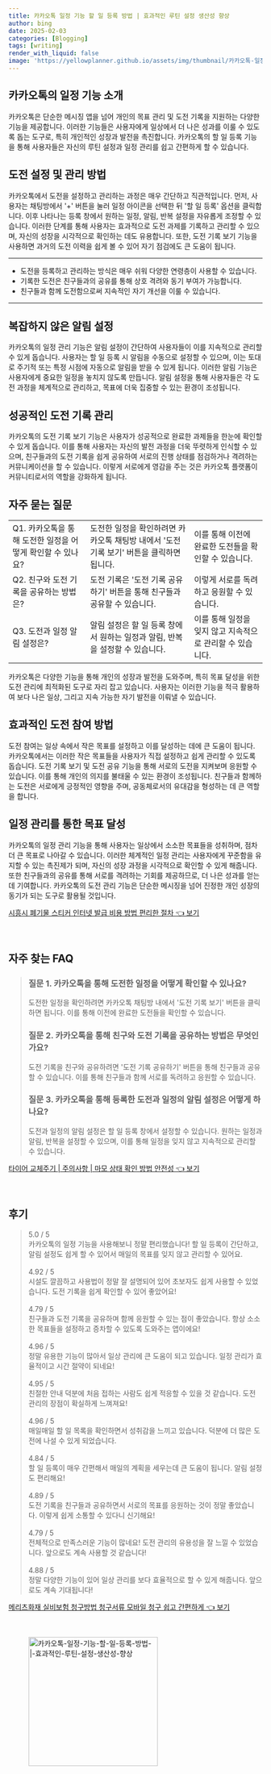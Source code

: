 ```yaml
---
title: 카카오톡 일정 기능 할 일 등록 방법 | 효과적인 루틴 설정 생산성 향상
author: bing
date: 2025-02-03
categories: [Blogging]
tags: [writing]
render_with_liquid: false
image: 'https://yellowplanner.github.io/assets/img/thumbnail/카카오톡-일정-기능-할-일-등록-방법-|-효과적인-루틴-설정-생산성-향상.webp'
---
```



<h2 id='카카오톡의 일정 기능 소개'>카카오톡의 일정 기능 소개</h2>

<p>카카오톡은 단순한 메시징 앱을 넘어 개인의 목표 관리 및 도전 기록을 지원하는 다양한 기능을 제공합니다. 이러한 기능들은 사용자에게 일상에서 더 나은 성과를 이룰 수 있도록 돕는 도구로, 특히 개인적인 성장과 발전을 촉진합니다. 카카오톡의 할 일 등록 기능을 통해 사용자들은 자신의 루틴 설정과 일정 관리를 쉽고 간편하게 할 수 있습니다.</p>

<h2 id='도전 설정 및 관리 방법'>도전 설정 및 관리 방법</h2>

<p>카카오톡에서 도전을 설정하고 관리하는 과정은 매우 간단하고 직관적입니다. 먼저, 사용자는 채팅방에서 '+' 버튼을 눌러 일정 아이콘을 선택한 뒤 '할 일 등록' 옵션을 클릭합니다. 이후 나타나는 등록 창에서 원하는 일정, 알림, 반복 설정을 자유롭게 조정할 수 있습니다. 이러한 단계를 통해 사용자는 효과적으로 도전 과제를 기록하고 관리할 수 있으며, 자신의 성장을 시각적으로 확인하는 데도 유용합니다. 또한, 도전 기록 보기 기능을 사용하면 과거의 도전 이력을 쉽게 볼 수 있어 자기 점검에도 큰 도움이 됩니다.</p>

<hr />

<ul>
    <li>도전을 등록하고 관리하는 방식은 매우 쉬워 다양한 연령층이 사용할 수 있습니다.</li>
    <li>기록한 도전은 친구들과의 공유를 통해 상호 격려와 동기 부여가 가능합니다.</li>
    <li>친구들과 함께 도전함으로써 지속적인 자기 개선을 이룰 수 있습니다.</li>
</ul>

<hr />

<h2 id='복잡하지 않은 알림 설정'>복잡하지 않은 알림 설정</h2>

<p>카카오톡의 일정 관리 기능은 알림 설정이 간단하여 사용자들이 이를 지속적으로 관리할 수 있게 돕습니다. 사용자는 할 일 등록 시 알림을 수동으로 설정할 수 있으며, 이는 토대로 주기적 또는 특정 시점에 자동으로 알림을 받을 수 있게 됩니다. 이러한 알림 기능은 사용자에게 중요한 일정을 놓치지 않도록 만듭니다. 알림 설정을 통해 사용자들은 각 도전 과정을 체계적으로 관리하고, 목표에 더욱 집중할 수 있는 환경이 조성됩니다.</p>

<h2 id='성공적인 도전 기록 관리'>성공적인 도전 기록 관리</h2>

<p>카카오톡의 도전 기록 보기 기능은 사용자가 성공적으로 완료한 과제들을 한눈에 확인할 수 있게 돕습니다. 이를 통해 사용자는 자신의 발전 과정을 더욱 뚜렷하게 인식할 수 있으며, 친구들과의 도전 기록을 쉽게 공유하여 서로의 진행 상태를 점검하거나 격려하는 커뮤니케이션을 할 수 있습니다. 이렇게 서로에게 영감을 주는 것은 카카오톡 플랫폼이 커뮤니티로서의 역할을 강화하게 됩니다.</p>

<h2 id='자주 묻는 질문'>자주 묻는 질문</h2>

<table>
    <tr>
        <td>Q1. 카카오톡을 통해 도전한 일정을 어떻게 확인할 수 있나요?</td>
        <td>도전한 일정을 확인하려면 카카오톡 채팅방 내에서 '도전 기록 보기' 버튼을 클릭하면 됩니다.</td>
        <td>이를 통해 이전에 완료한 도전들을 확인할 수 있습니다.</td>
    </tr>
    <tr>
        <td>Q2. 친구와 도전 기록을 공유하는 방법은?</td>
        <td>도전 기록은 '도전 기록 공유하기' 버튼을 통해 친구들과 공유할 수 있습니다.</td>
        <td>이렇게 서로를 독려하고 응원할 수 있습니다.</td>
    </tr>
    <tr>
        <td>Q3. 도전과 일정 알림 설정은?</td>
        <td>알림 설정은 할 일 등록 창에서 원하는 일정과 알림, 반복을 설정할 수 있습니다.</td>
        <td>이를 통해 일정을 잊지 않고 지속적으로 관리할 수 있습니다.</td>
    </tr>
</table>

<p>카카오톡은 다양한 기능을 통해 개인의 성장과 발전을 도와주며, 특히 목표 달성을 위한 도전 관리에 최적화된 도구로 자리 잡고 있습니다. 사용자는 이러한 기능을 적극 활용하여 보다 나은 일상, 그리고 지속 가능한 자기 발전을 이뤄낼 수 있습니다.</p>

<h2 id='효과적인 도전 참여 방법'>효과적인 도전 참여 방법</h2>

<p>도전 참여는 일상 속에서 작은 목표를 설정하고 이를 달성하는 데에 큰 도움이 됩니다. 카카오톡에서는 이러한 작은 목표들을 사용자가 직접 설정하고 쉽게 관리할 수 있도록 돕습니다. 도전 기록 보기 및 도전 공유 기능을 통해 서로의 도전을 지켜보며 응원할 수 있습니다. 이를 통해 개인의 의지를 불태울 수 있는 환경이 조성됩니다. 친구들과 함께하는 도전은 서로에게 긍정적인 영향을 주며, 공동체로서의 유대감을 형성하는 데 큰 역할을 합니다.</p>

<h2 id='일정 관리를 통한 목표 달성'>일정 관리를 통한 목표 달성</h2>

<p>카카오톡의 일정 관리 기능을 통해 사용자는 일상에서 소소한 목표들을 성취하며, 점차 더 큰 목표로 나아갈 수 있습니다. 이러한 체계적인 일정 관리는 사용자에게 꾸준함을 유지할 수 있는 촉진제가 되며, 자신의 성장 과정을 시각적으로 확인할 수 있게 해줍니다. 또한 친구들과의 공유를 통해 서로를 격려하는 기회를 제공하므로, 더 나은 성과를 얻는 데 기여합니다. 카카오톡의 도전 관리 기능은 단순한 메시징을 넘어 진정한 개인 성장의 동기가 되는 도구로 활용될 것입니다.</p>


<p><a class="click-button" title="시흥시 폐기물 스티커 인터넷 발급 비용 방법 편리한 절차" href="https://yellowplanner.github.io/posts/%EC%8B%9C%ED%9D%A5%EC%8B%9C-%ED%8F%90%EA%B8%B0%EB%AC%BC-%EC%8A%A4%ED%8B%B0%EC%BB%A4-%EC%9D%B8%ED%84%B0%EB%84%B7-%EB%B0%9C%EA%B8%89-%EB%B9%84%EC%9A%A9-%EB%B0%A9%EB%B2%95-%ED%8E%B8%EB%A6%AC%ED%95%9C-%EC%A0%88%EC%B0%A8/" rel="dofollow">시흥시 폐기물 스티커 인터넷 발급 비용 방법 편리한 절차 👈 보기</a></p><br>
<h2 id='자주_찾는_FAQ'>자주 찾는 FAQ</h2>
<div itemscope="" itemtype="https://schema.org/FAQPage"> 
<blockquote> 
<div itemscope="" itemprop="mainEntity" itemtype="https://schema.org/Question"> 
<h3 itemprop="name">질문 1. 카카오톡을 통해 도전한 일정을 어떻게 확인할 수 있나요?</h3> 
<div itemscope="" itemprop="acceptedAnswer" itemtype="https://schema.org/Answer"> 
<span itemprop="text"> 
<p>도전한 일정을 확인하려면 카카오톡 채팅방 내에서 '도전 기록 보기' 버튼을 클릭하면 됩니다. 이를 통해 이전에 완료한 도전들을 확인할 수 있습니다.</p> 
</span> 
</div> 
</div> 

<div itemscope="" itemprop="mainEntity" itemtype="https://schema.org/Question"> 
<h3 itemprop="name">질문 2. 카카오톡을 통해 친구와 도전 기록을 공유하는 방법은 무엇인가요?</h3> 
<div itemscope="" itemprop="acceptedAnswer" itemtype="https://schema.org/Answer"> 
<span itemprop="text"> 
<p>도전 기록을 친구와 공유하려면 '도전 기록 공유하기' 버튼을 통해 친구들과 공유할 수 있습니다. 이를 통해 친구들과 함께 서로를 독려하고 응원할 수 있습니다.</p> 
</span> 
</div> 
</div> 

<div itemscope="" itemprop="mainEntity" itemtype="https://schema.org/Question"> 
<h3 itemprop="name">질문 3. 카카오톡을 통해 등록한 도전과 일정의 알림 설정은 어떻게 하나요?</h3> 
<div itemscope="" itemprop="acceptedAnswer" itemtype="https://schema.org/Answer"> 
<span itemprop="text"> 
<p>도전과 일정의 알림 설정은 할 일 등록 창에서 설정할 수 있습니다. 원하는 일정과 알림, 반복을 설정할 수 있으며, 이를 통해 일정을 잊지 않고 지속적으로 관리할 수 있습니다.</p> 
</span> 
</div> 
</div> 
</blockquote> 
</div>
<p><a class="click-button" title="타이어 교체주기 | 주의사항 | 마모 상태 확인 방법 안전성" href="https://yellowplanner.github.io/posts/%ED%83%80%EC%9D%B4%EC%96%B4-%EA%B5%90%EC%B2%B4%EC%A3%BC%EA%B8%B0-%EC%A3%BC%EC%9D%98%EC%82%AC%ED%95%AD-%EB%A7%88%EB%AA%A8-%EC%83%81%ED%83%9C-%ED%99%95%EC%9D%B8-%EB%B0%A9%EB%B2%95-%EC%95%88%EC%A0%84%EC%84%B1/" rel="dofollow">타이어 교체주기 | 주의사항 | 마모 상태 확인 방법 안전성 👈 보기</a></p><br>
<h2 id='후기'>후기</h2>
<div itemscope itemtype="https://schema.org/Product">
  <blockquote>
  <div itemprop="review" itemscope itemtype="https://schema.org/Review">
      <div itemprop="reviewRating" itemscope itemtype="https://schema.org/Rating"> <span itemprop="ratingValue">5.0</span> / <span itemprop="bestRating">5</span> </div>
      <span itemprop="reviewBody">카카오톡의 일정 기능을 사용해보니 정말 편리했습니다! 할 일 등록이 간단하고, 알림 설정도 쉽게 할 수 있어서 매일의 목표를 잊지 않고 관리할 수 있어요.</span>
  </div>
  <br>
  <div itemprop="review" itemscope itemtype="https://schema.org/Review">
      <div itemprop="reviewRating" itemscope itemtype="https://schema.org/Rating"> <span itemprop="ratingValue">4.92</span> / <span itemprop="bestRating">5</span> </div>
      <span itemprop="reviewBody">시설도 깔끔하고 사용법이 정말 잘 설명되어 있어 초보자도 쉽게 사용할 수 있었습니다. 도전 기록을 쉽게 확인할 수 있어 좋았어요!</span>
  </div>
  <br>
  <div itemprop="review" itemscope itemtype="https://schema.org/Review">
      <div itemprop="reviewRating" itemscope itemtype="https://schema.org/Rating"> <span itemprop="ratingValue">4.79</span> / <span itemprop="bestRating">5</span> </div>
      <span itemprop="reviewBody">친구들과 도전 기록을 공유하며 함께 응원할 수 있는 점이 좋았습니다. 항상 소소한 목표들을 설정하고 증차할 수 있도록 도와주는 앱이에요!</span>
  </div>
  <br>
  <div itemprop="review" itemscope itemtype="https://schema.org/Review">
      <div itemprop="reviewRating" itemscope itemtype="https://schema.org/Rating"> <span itemprop="ratingValue">4.96</span> / <span itemprop="bestRating">5</span> </div>
      <span itemprop="reviewBody">정말 유용한 기능이 많아서 일상 관리에 큰 도움이 되고 있습니다. 일정 관리가 효율적이고 시간 절약이 되네요!</span>
  </div>
  <br>
  <div itemprop="review" itemscope itemtype="https://schema.org/Review">
      <div itemprop="reviewRating" itemscope itemtype="https://schema.org/Rating"> <span itemprop="ratingValue">4.95</span> / <span itemprop="bestRating">5</span> </div>
      <span itemprop="reviewBody">친절한 안내 덕분에 처음 접하는 사람도 쉽게 적응할 수 있을 것 같습니다. 도전 관리의 장점이 확실하게 느껴져요!</span>
  </div>
  <br>
  <div itemprop="review" itemscope itemtype="https://schema.org/Review">
      <div itemprop="reviewRating" itemscope itemtype="https://schema.org/Rating"> <span itemprop="ratingValue">4.96</span> / <span itemprop="bestRating">5</span> </div>
      <span itemprop="reviewBody">매일매일 할 일 목록을 확인하면서 성취감을 느끼고 있습니다. 덕분에 더 많은 도전에 나설 수 있게 되었습니다.</span>
  </div>
  <br>
  <div itemprop="review" itemscope itemtype="https://schema.org/Review">
      <div itemprop="reviewRating" itemscope itemtype="https://schema.org/Rating"> <span itemprop="ratingValue">4.84</span> / <span itemprop="bestRating">5</span> </div>
      <span itemprop="reviewBody">할 일 등록이 매우 간편해서 매일의 계획을 세우는데 큰 도움이 됩니다. 알림 설정도 편리해요!</span>
  </div>
  <br>
  <div itemprop="review" itemscope itemtype="https://schema.org/Review">
      <div itemprop="reviewRating" itemscope itemtype="https://schema.org/Rating"> <span itemprop="ratingValue">4.89</span> / <span itemprop="bestRating">5</span> </div>
      <span itemprop="reviewBody">도전 기록을 친구들과 공유하면서 서로의 목표를 응원하는 것이 정말 좋았습니다. 이렇게 쉽게 소통할 수 있다니 신기해요!</span>
  </div>
  <br>
  <div itemprop="review" itemscope itemtype="https://schema.org/Review">
      <div itemprop="reviewRating" itemscope itemtype="https://schema.org/Rating"> <span itemprop="ratingValue">4.79</span> / <span itemprop="bestRating">5</span> </div>
      <span itemprop="reviewBody">전체적으로 만족스러운 기능이 많네요! 도전 관리의 유용성을 잘 느낄 수 있었습니다. 앞으로도 계속 사용할 것 같습니다!</span>
  </div>
  <br>
  <div itemprop="review" itemscope itemtype="https://schema.org/Review">
      <div itemprop="reviewRating" itemscope itemtype="https://schema.org/Rating"> <span itemprop="ratingValue">4.88</span> / <span itemprop="bestRating">5</span> </div>
      <span itemprop="reviewBody">정말 다양한 기능이 있어 일상 관리를 보다 효율적으로 할 수 있게 해줍니다. 앞으로도 계속 기대됩니다!</span>
  </div>
  </blockquote>
</div>
<p><a class="click-button" title="메리츠화재 실비보험 청구방법 청구서류 모바일 청구 쉽고 간편하게" href="https://yellowplanner.github.io/posts/%EB%A9%94%EB%A6%AC%EC%B8%A0%ED%99%94%EC%9E%AC-%EC%8B%A4%EB%B9%84%EB%B3%B4%ED%97%98-%EC%B2%AD%EA%B5%AC%EB%B0%A9%EB%B2%95-%EC%B2%AD%EA%B5%AC%EC%84%9C%EB%A5%98-%EB%AA%A8%EB%B0%94%EC%9D%BC-%EC%B2%AD%EA%B5%AC-%EC%89%BD%EA%B3%A0-%EA%B0%84%ED%8E%B8%ED%95%98%EA%B2%8C/" rel="dofollow">메리츠화재 실비보험 청구방법 청구서류 모바일 청구 쉽고 간편하게 👈 보기</a></p><br>
<figure class="image"><img src="https://yellowplanner.github.io/assets/img/thumbnail/카카오톡-일정-기능-할-일-등록-방법-|-효과적인-루틴-설정-생산성-향상.webp" alt="카카오톡-일정-기능-할-일-등록-방법-|-효과적인-루틴-설정-생산성-향상" width="256" height="256"></figure>